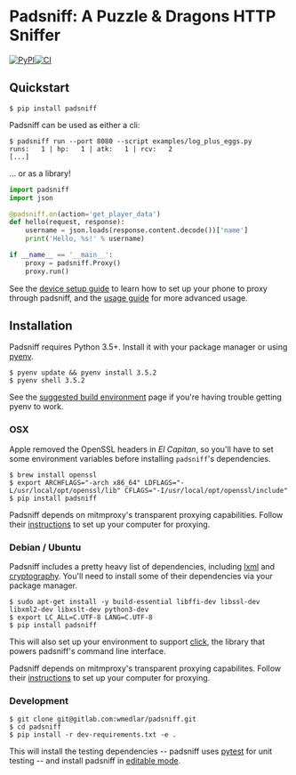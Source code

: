 # Padsniff: A Puzzle & Dragons HTTP Sniffer

[![PyPI](https://img.shields.io/pypi/v/padsniff.svg?style=flat-square)](https://pypi.python.org/pypi/padsniff)[![CI](https://gitlab.com/wmedlar/padsniff/badges/develop/pipeline.svg)](https://gitlab.com/wmedlar/padsniff/pipelines)

## Quickstart

```shell
$ pip install padsniff
```

Padsniff can be used as either a cli:

```shell
$ padsniff run --port 8080 --script examples/log_plus_eggs.py
runs:   1 | hp:   1 | atk:   1 | rcv:   2
[...]
```

... or as a library!

```python
import padsniff
import json

@padsniff.on(action='get_player_data')
def hello(request, response):
    username = json.loads(response.content.decode())['name']
    print('Hello, %s!' % username)

if __name__ == '__main__':
    proxy = padsniff.Proxy()
    proxy.run()
```

See the [device setup guide](docs/device-setup.md) to learn how to set up your phone to proxy through padsniff, and the [usage guide](docs/usage.md) for more advanced usage.

## Installation

Padsniff requires Python 3.5+. Install it with your package manager or using [pyenv](https://github.com/yyuu/pyenv).

```shell
$ pyenv update && pyenv install 3.5.2
$ pyenv shell 3.5.2
```

See the [suggested build environment](https://github.com/yyuu/pyenv/wiki#suggested-build-environment) page if you're having trouble getting pyenv to work.

### OSX

Apple removed the OpenSSL headers in _El Capitan_, so you'll have to set some environment variables before installing `padsniff`'s dependencies.

```shell
$ brew install openssl
$ export ARCHFLAGS="-arch x86_64" LDFLAGS="-L/usr/local/opt/openssl/lib" CFLAGS="-I/usr/local/opt/openssl/include"
$ pip install padsniff
```

Padsniff depends on mitmproxy's transparent proxying capabilities. Follow their [instructions](http://docs.mitmproxy.org/en/stable/transparent/osx.html) to set up your computer for proxying.

### Debian / Ubuntu

Padsniff includes a pretty heavy list of dependencies, including [lxml](http://lxml.de/) and [cryptography](https://cryptography.io/). You'll need to install some of their dependencies via your package manager.

```shell
$ sudo apt-get install -y build-essential libffi-dev libssl-dev libxml2-dev libxslt-dev python3-dev
$ export LC_ALL=C.UTF-8 LANG=C.UTF-8
$ pip install padsniff
```

This will also set up your environment to support [click](http://click.pocoo.org/), the library that powers padsniff's command line interface.

Padsniff depends on mitmproxy's transparent proxying capabilites. Follow their [instructions](http://docs.mitmproxy.org/en/stable/transparent/linux.html) to set up your computer for proxying.

### Development

```shell
$ git clone git@gitlab.com:wmedlar/padsniff.git
$ cd padsniff
$ pip install -r dev-requirements.txt -e .
```

This will install the testing dependencies -- padsniff uses [pytest](http://doc.pytest.org/) for unit testing -- and install padsniff in [editable mode](https://pip.pypa.io/en/stable/reference/pip_install/#editable-installs).
